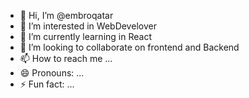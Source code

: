 - 👋 Hi, I’m @embroqatar
- 👀 I’m interested in WebDevelover
- 🌱 I’m currently learning in React
- 💞️ I’m looking to collaborate on frontend and Backend
- 📫 How to reach me ...
- 😄 Pronouns: ...
- ⚡ Fun fact: ...

<!---
embroqatar/embroqatar is a ✨ special ✨ repository because its `README.md` (this file) appears on your GitHub profile.
You can click the Preview link to take a look at your changes.
--->
